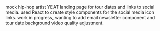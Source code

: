 mock hip-hop artist YEAT landing page for tour dates and links to social media. used React to create style components for the social media icon links. work in progress, wanting to add email newsletter component and tour date background video quality adjustment.
